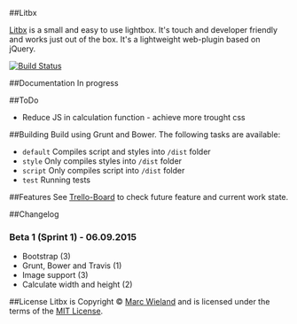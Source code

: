 ##Litbx

[Litbx](http://litbx.marcwieland.ch) is a small and easy to use lightbox. It's touch and developer friendly and works just out of the box. It's a lightweight web-plugin based on jQuery.

[![Build Status](https://travis-ci.org/marcwieland95/litbx.svg)](https://travis-ci.org/marcwieland95/litbx)

##Documentation
In progress

##ToDo
- Reduce JS in calculation function - achieve more trought css

##Building
Build using Grunt and Bower. The following tasks are available:
- `default` Compiles script and styles into `/dist` folder
- `style` Only compiles styles into `/dist` folder
- `script` Only compiles script into `/dist` folder
- `test` Running tests

##Features
See [Trello-Board](https://trello.com/b/kjfwYtGe/litbx) to check future feature and current work state.

##Changelog
### Beta 1 (Sprint 1) - 06.09.2015
* Bootstrap (3)
* Grunt, Bower and Travis (1)
* Image support (3)
* Calculate width and height (2)

##License
Litbx is Copyright © [Marc Wieland](http://marcwieland.ch) and is licensed under the terms of the [MIT License](http://opensource.org/licenses/MIT).

